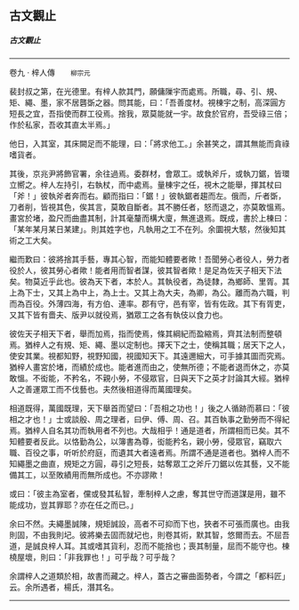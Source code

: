 

## 古文觀止

##### 古文觀止

* * *

卷九 ‧ 梓人傳　　`柳宗元`

裴封叔之第，在光德里。有梓人款其門，願傭隟宇而處焉。所職，尋、引、規、矩、繩、墨，家不居礱斲之器。問其能，曰：「吾善度材。視棟宇之制，高深圓方短長之宜，吾指使而群工役焉。捨我，眾莫能就一宇。故食於官府，吾受祿三倍；作於私家，吾收其直太半焉。」

他日，入其室，其床闕足而不能理，曰：「將求他工。」余甚笑之，謂其無能而貪祿嗜貨者。

其後，京兆尹將飾官署，余往過焉。委群材，會眾工。或執斧斤，或執刀鋸，皆環立嚮之。梓人左持引，右執杖，而中處焉。量棟宇之任，視木之能舉，揮其杖曰「斧！」彼執斧者奔而右。顧而指曰：「鋸！」彼執鋸者趨而左。俄而，斤者斲，刀者削，皆視其色，俟其言，莫敢自斷者。其不勝任者，怒而退之，亦莫敢慍焉。畫宮於堵，盈尺而曲盡其制，計其毫釐而構大廈，無進退焉。既成，書於上棟曰：「某年某月某日某建」。則其姓字也，凡執用之工不在列。余圜視大駭，然後知其術之工大矣。

繼而歎曰：彼將捨其手藝，專其心智，而能知體要者歟！吾聞勞心者役人，勞力者役於人，彼其勞心者歟！能者用而智者謀，彼其智者歟！是足為佐天子相天下法矣。物莫近乎此也。彼為天下者，本於人。其執役者，為徒隸，為鄉師、里胥。其上為下士，又其上為中上，為上士。又其上為大夫，為卿，為公。離而為六職，判而為百役。外薄四海，有方伯、連率。郡有守，邑有宰，皆有佐政。其下有胥吏，又其下皆有嗇夫、版尹以就役焉，猶眾工之各有執伎以食力也。

彼佐天子相天下者，舉而加焉，指而使焉，條其綱紀而盈縮焉，齊其法制而整頓焉。猶梓人之有規、矩、繩、墨以定制也。擇天下之士，使稱其職；居天下之人，使安其業。視都知野，視野知國，視國知天下。其遠邇細大，可手據其圖而究焉。猶梓人畫宮於堵，而績於成也。能者進而由之，使無所德；不能者退而休之，亦莫敢慍。不衒能，不矜名，不親小勞，不侵眾官，日與天下之英才討論其大經。猶梓人之善運眾工而不伐藝也。夫然後相道得而萬國理矣。

相道既得，萬國既理，天下舉首而望曰：「吾相之功也！」後之人循跡而慕曰：「彼相之才也！」士或談殷、周之理者，曰伊、傅、周、召。其百執事之勤勞而不得紀焉。猶梓人自名其功而執用者不列也。大哉相乎！通是道者，所謂相而已矣。其不知體要者反此。以恪勤為公，以簿書為尊，衒能矜名，親小勞，侵眾官，竊取六職、百役之事，听听於府庭，而遺其大者遠者焉。所謂不通是道者也。猶梓人而不知繩墨之曲直，規矩之方圓，尋引之短長，姑奪眾工之斧斤刀鋸以佐其藝，又不能備其工，以至敗績用而無所成也。不亦謬歟！

或曰：「彼主為室者，儻或發其私智，牽制梓人之慮，奪其世守而道謀是用，雖不能成功，豈其罪耶？亦在任之而已。」

余曰不然。夫繩墨誠陳，規矩誠設，高者不可抑而下也，狹者不可張而廣也。由我則固，不由我則圮。彼將樂去固而就圮也，則卷其術，默其智，悠爾而去。不屈吾道，是誠良梓人耳。其或嗜其貨利，忍而不能捨也；喪其制量，屈而不能守也。棟橈屋壞，則曰：「非我罪也！」可乎哉？可乎哉？

余謂梓人之道類於相，故書而藏之。梓人，蓋古之審曲面勢者，今謂之「都料匠」云。余所遇者，楊氏，潛其名。

* * *

